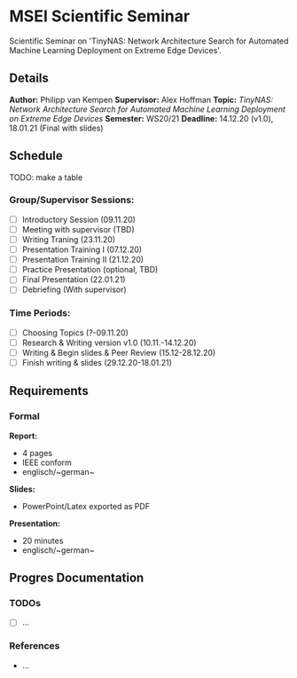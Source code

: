 # MSEI Scientific Seminar

Scientific Seminar on 'TinyNAS: Network Architecture Search for Automated Machine Learning Deployment on Extreme Edge Devices'.

## Details

**Author:** Philipp van Kempen
**Supervisor:** Alex Hoffman
**Topic:** *TinyNAS: Network Architecture Search for Automated Machine Learning Deployment on Extreme Edge Devices*
**Semester:** WS20/21
**Deadline:** 14.12.20 (v1.0), 18.01.21 (Final with slides)

## Schedule

TODO: make a table

### Group/Supervisor Sessions:
- [ ] Introductory Session (09.11.20)
- [ ] Meeting with supervisor (TBD)
- [ ] Writing Traning (23.11.20)
- [ ] Presentation Training I (07.12.20)
- [ ] Presentation Training II (21.12.20)
- [ ] Practice Presentation (optional, TBD)
- [ ] Final Presentation (22.01.21)
- [ ] Debriefing (With supervisor)

### Time Periods:
- [ ] Choosing Topics (?-09.11.20)
- [ ] Research & Writing version v1.0 (10.11.-14.12.20)
- [ ] Writing & Begin slides & Peer Review (15.12-28.12.20)
- [ ] Finish writing & slides (29.12.20-18.01.21)

## Requirements

### Formal

**Report:**
- 4 pages
- IEEE conform
- englisch/~german~

**Slides:**
- PowerPoint/Latex exported as PDF

**Presentation:**
- 20 minutes
- englisch/~german~

## Progres Documentation

### TODOs

- [ ] ...

### References

- ...

